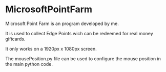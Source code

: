 # MicrosoftPointFarm
Microsoft Point Farm is an program developed by me.

It is used to collect Edge Points wich can be redeemed for real money giftcards.

It only works on a 1920px x 1080px screen. 

The mousePosition.py file can be used to configure the mouse position in the main python code.

